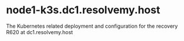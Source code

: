 # node1-k3s.dc1.resolvemy.host
The Kubernetes related deployment and configuration for the recovery R620 at dc1.resolvemy.host
